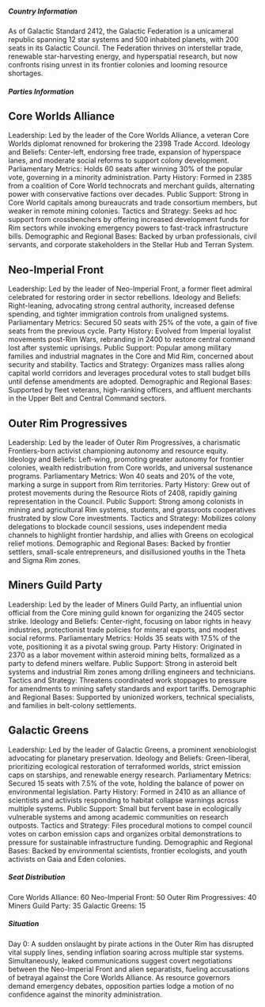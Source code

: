 ##### Country Information
As of Galactic Standard 2412, the Galactic Federation is a unicameral republic spanning 12 star systems and 500 inhabited planets, with 200 seats in its Galactic Council. The Federation thrives on interstellar trade, renewable star-harvesting energy, and hyperspatial research, but now confronts rising unrest in its frontier colonies and looming resource shortages.

##### Parties Information

## Core Worlds Alliance
Leadership: Led by the leader of the Core Worlds Alliance, a veteran Core Worlds diplomat renowned for brokering the 2398 Trade Accord.
Ideology and Beliefs: Center-left, endorsing free trade, expansion of hyperspace lanes, and moderate social reforms to support colony development.
Parliamentary Metrics: Holds 60 seats after winning 30% of the popular vote, governing in a minority administration.
Party History: Formed in 2385 from a coalition of Core World technocrats and merchant guilds, alternating power with conservative factions over decades.
Public Support: Strong in Core World capitals among bureaucrats and trade consortium members, but weaker in remote mining colonies.
Tactics and Strategy: Seeks ad hoc support from crossbenchers by offering increased development funds for Rim sectors while invoking emergency powers to fast-track infrastructure bills.
Demographic and Regional Bases: Backed by urban professionals, civil servants, and corporate stakeholders in the Stellar Hub and Terran System.

## Neo-Imperial Front
Leadership: Led by the leader of Neo-Imperial Front, a former fleet admiral celebrated for restoring order in sector rebellions.
Ideology and Beliefs: Right-leaning, advocating strong central authority, increased defense spending, and tighter immigration controls from unaligned systems.
Parliamentary Metrics: Secured 50 seats with 25% of the vote, a gain of five seats from the previous cycle.
Party History: Evolved from Imperial loyalist movements post-Rim Wars, rebranding in 2400 to restore central command lost after systemic uprisings.
Public Support: Popular among military families and industrial magnates in the Core and Mid Rim, concerned about security and stability.
Tactics and Strategy: Organizes mass rallies along capital world corridors and leverages procedural votes to stall budget bills until defense amendments are adopted.
Demographic and Regional Bases: Supported by fleet veterans, high-ranking officers, and affluent merchants in the Upper Belt and Central Command sectors.

## Outer Rim Progressives
Leadership: Led by the leader of Outer Rim Progressives, a charismatic Frontiers-born activist championing autonomy and resource equity.
Ideology and Beliefs: Left-wing, promoting greater autonomy for frontier colonies, wealth redistribution from Core worlds, and universal sustenance programs.
Parliamentary Metrics: Won 40 seats and 20% of the vote, marking a surge in support from Rim territories.
Party History: Grew out of protest movements during the Resource Riots of 2408, rapidly gaining representation in the Council.
Public Support: Strong among colonists in mining and agricultural Rim systems, students, and grassroots cooperatives frustrated by slow Core investments.
Tactics and Strategy: Mobilizes colony delegations to blockade council sessions, uses independent media channels to highlight frontier hardship, and allies with Greens on ecological relief motions.
Demographic and Regional Bases: Backed by frontier settlers, small-scale entrepreneurs, and disillusioned youths in the Theta and Sigma Rim zones.

## Miners Guild Party
Leadership: Led by the leader of Miners Guild Party, an influential union official from the Core mining guild known for organizing the 2405 sector strike.
Ideology and Beliefs: Center-right, focusing on labor rights in heavy industries, protectionist trade policies for mineral exports, and modest social reforms.
Parliamentary Metrics: Holds 35 seats with 17.5% of the vote, positioning it as a pivotal swing group.
Party History: Originated in 2370 as a labor movement within asteroid mining belts, formalized as a party to defend miners welfare.
Public Support: Strong in asteroid belt systems and industrial Rim zones among drilling engineers and technicians.
Tactics and Strategy: Threatens coordinated work stoppages to pressure for amendments to mining safety standards and export tariffs.
Demographic and Regional Bases: Supported by unionized workers, technical specialists, and families in belt-colony settlements.

## Galactic Greens
Leadership: Led by the leader of Galactic Greens, a prominent xenobiologist advocating for planetary preservation.
Ideology and Beliefs: Green-liberal, prioritizing ecological restoration of terraformed worlds, strict emission caps on starships, and renewable energy research.
Parliamentary Metrics: Secured 15 seats with 7.5% of the vote, holding the balance of power on environmental legislation.
Party History: Formed in 2410 as an alliance of scientists and activists responding to habitat collapse warnings across multiple systems.
Public Support: Small but fervent base in ecologically vulnerable systems and among academic communities on research outposts.
Tactics and Strategy: Files procedural motions to compel council votes on carbon emission caps and organizes orbital demonstrations to pressure for sustainable infrastructure funding.
Demographic and Regional Bases: Backed by environmental scientists, frontier ecologists, and youth activists on Gaia and Eden colonies.

##### Seat Distribution
Core Worlds Alliance: 60
Neo-Imperial Front: 50
Outer Rim Progressives: 40
Miners Guild Party: 35
Galactic Greens: 15

##### Situation 
Day 0: A sudden onslaught by pirate actions in the Outer Rim has disrupted vital supply lines, sending inflation soaring across multiple star systems. Simultaneously, leaked communications suggest covert negotiations between the Neo-Imperial Front and alien separatists, fueling accusations of betrayal against the Core Worlds Alliance. As resource governors demand emergency debates, opposition parties lodge a motion of no confidence against the minority administration.
